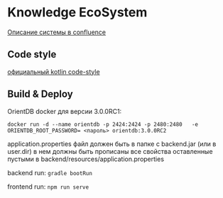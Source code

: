 # Knowledge EcoSystem

[Описание системы в confluence](https://iwings.atlassian.net/wiki/spaces/CHR/pages/219381761/Knowledge+Master+catalogue+-+product+requirements)

## Code style 

[официальный kotlin code-style](http://kotlinlang.org/docs/reference/coding-conventions.html)

## Build & Deploy

OrientDB docker для версии 3.0.0RC1:

`docker run -d --name orientdb -p 2424:2424 -p 2480:2480   -e ORIENTDB_ROOT_PASSWORD= <пароль> orientdb:3.0.0RC2`

application.properties файл должен быть в папке с backend.jar (или в user.dir) в нем должны быть прописаны все 
свойства оставленные пустыми в backend/resources/application.properties

backend run: 
`gradle bootRun` 

frontend run: 
`npm run serve` 